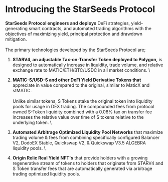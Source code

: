 # Introducing the StarSeeds Protocol

**StarSeeds Protocol engineers and** **deploys** DeFi strategies, yield-generating smart contracts, and automated trading algorithms with the objectives of maximizing yield, principal protection and drawdown mitigation.\
\
The primary technologies developed by the StarSeeds Protocol are;

1. **STARV4, an adjustable Tax-on-Transfer Token deployed to Polygon,** is designed to automatically increase in liquidity, trade volume, and relative exchange rate to MATIC/ETH/BTC/USDC in all market conditions. \

2. **MATIC-S/USD-S and other DeFi Yield Derivative Tokens that** appreciate in value compared to the original, similar to MaticX and stMATIC. \
   \
   Unlike similar tokens,  S Tokens stake the original token into liquidity pools for usage in DEX trading. The compounded fees from protocol owned S-Token liquidity combined with a 0.08% tax on transfer fee increases the relative value over time of S tokens relative to the underlying token. \

3. **Automated Arbitrage Optimized Liquidity Pool Networks** that maximize trading volume & fees from combining specifically configured Balancer V2, DodoEX Stable, Quickswap V2, & Quickswap V3.5 ALGEBRA liquidity pools. \

4. **Origin Relic Real Yield NFT's** that provide holders with a growing regenerative stream of tokens to holders that originate from STARV4 and S Token transfer fees that are automatically generated via arbitrage trading optimized liquidity pools.&#x20;

